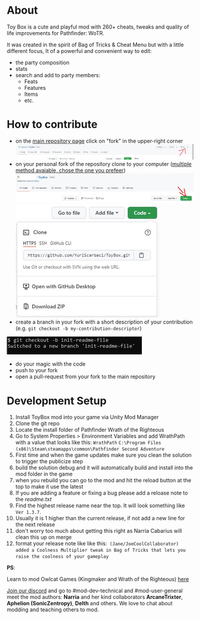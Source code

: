 # About
Toy Box is a cute and playful mod with 260+ cheats, tweaks and quality of life improvements for Pathfinder: WoTR.

It was created in the spirit of Bag of Tricks & Cheat Menu but with a little different focus, It of a powerful and convenient way to edit:
- the party composition
- stats
- search and add to party members:
  - Feats
  - Features
  - Items
  - etc.

# How to contribute

- on the [main repository page](https://github.com/cabarius/ToyBox) click on "fork" in the upper-right corner
![alt text](./documentation-assets/github-fork.jpg "github fork button position")
- on your personal fork of the repository clone to your computer ([multiple method avaiable, chose the one you prefeer](https://docs.github.com/en/repositories/creating-and-managing-repositories/cloning-a-repository))
![alt text](./documentation-assets/github-clone-1.jpg "github code button position")
![alt text](./documentation-assets/github-clone-2.jpg "github code button preview")
- create a branch in your fork with a short description of your contribution (e.g. `git checkout -b my-contribution-descriptor`)

![alt text](./documentation-assets/github-new-branch.jpg "git checkout -b example")
- do your magic with the code
- push to your fork
- open a pull-request from your fork to the main repository

# Development Setup
1. Install ToyBox mod into your game via Unity Mod Manager
1. Clone the git repo
1. Locate the install folder of Pathfinder Wrath of the Righteous
1. Go to System Properties > Environment Variables and add WrathPath with a value that looks like this:
        `WrathPath`   `C:\Program Files (x86)\Steam\steamapps\common\Pathfinder Second Adventure`
1.  First time and when the game updates make sure you clean the solution to trigger the publicize step
1. build the solution debug and it will automatically build and install into the mod folder in the game
1.  when you rebuild you can go to the mod and hit the reload button at the top to make it use the latest
1. If you are adding a feature or fixing a bug please add a reloase note to the *readme.txt* 
  1. Find the highest release name near the top. It will look something like `Ver 1.3.7`. 
  1. Usually it is 1 higher than the current release, if not add a new line for the next release
  1. don't worry too much about getting this right as Narria Cabarius will clean this up on merge
  1. format your release note like like this:```
    (Jane/JoeCoolCollaborator) added a Coolness Multiplier tweak in Bag of Tricks that lets you raise the coolness of your gameplay```

**PS**: 

Learn to mod Owlcat Games (Kingmaker and Wrath of the Righteous) [here](https://github.com/spacehamster/OwlcatModdingWiki/wiki/Beginner-Guide)
        
[Join our discord](https://discord.gg/wotr) and go to #mod-dev-technical and #mod-user-general meet the mod authors: **Narria** and her kind collaborators **ArcaneTrixter**, **Aphelion (SonicZentropy)**, **Delth** and others.  We love to chat about modding and teaching others to mod.
